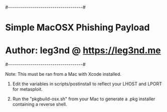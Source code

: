 #-------------------------------------#
#  Simple MacOSX  Phishing Payload    #
#  Author: leg3nd @ https://leg3nd.me #
#-------------------------------------#

Note: This must be ran from a Mac with 
      Xcode installed.

1. Edit the variables in scripts/postinstall to
   reflect your LHOST and LPORT for metasploit.

2. Run the  "pkgbuild-osx.sh" from your Mac
   to generate a .pkg installer containing a 
   reverse shell.
